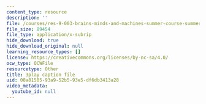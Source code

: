 ```yaml
---
content_type: resource
description: ''
file: /courses/res-9-003-brains-minds-and-machines-summer-course-summer-2015/08a8150593a952b593e5df6db3413a28_D8zaRaVWy9k.vtt
file_size: 89454
file_type: application/x-subrip
hide_download: true
hide_download_original: null
learning_resource_types: []
license: https://creativecommons.org/licenses/by-nc-sa/4.0/
ocw_type: OCWFile
resourcetype: Other
title: 3play caption file
uid: 08a81505-93a9-52b5-93e5-df6db3413a28
video_metadata:
  youtube_id: null
---
```

